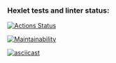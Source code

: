 ### Hexlet tests and linter status:
[![Actions Status](https://github.com/MKashtanov/python-project-49/workflows/hexlet-check/badge.svg)](https://github.com/MKashtanov/python-project-49/actions)

[![Maintainability](https://api.codeclimate.com/v1/badges/dd4273dfd358cf5a4e81/maintainability)](https://codeclimate.com/github/MKashtanov/python-project-49/maintainability)

[![asciicast](https://asciinema.org/a/607706.svg)](https://asciinema.org/a/607706)